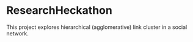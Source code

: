 # ResearchHeckathon
This project explores hierarchical (agglomerative) link cluster in a social network.
